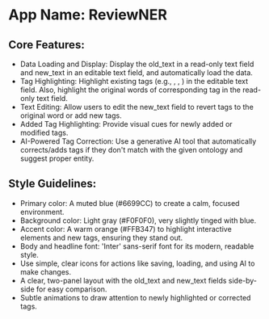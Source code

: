 # **App Name**: ReviewNER

## Core Features:

- Data Loading and Display: Display the old_text in a read-only text field and new_text in an editable text field, and automatically load the data.
- Tag Highlighting: Highlight existing tags (e.g., <name>, <location>, <date>) in the editable text field. Also, highlight the original words of corresponding tag in the read-only text field.
- Text Editing: Allow users to edit the new_text field to revert tags to the original word or add new tags.
- Added Tag Highlighting: Provide visual cues for newly added or modified tags.
- AI-Powered Tag Correction: Use a generative AI tool that automatically corrects/adds tags if they don't match with the given ontology and suggest proper entity.

## Style Guidelines:

- Primary color: A muted blue (#6699CC) to create a calm, focused environment.
- Background color: Light gray (#F0F0F0), very slightly tinged with blue.
- Accent color: A warm orange (#FFB347) to highlight interactive elements and new tags, ensuring they stand out.
- Body and headline font: 'Inter' sans-serif font for its modern, readable style.
- Use simple, clear icons for actions like saving, loading, and using AI to make changes.
- A clear, two-panel layout with the old_text and new_text fields side-by-side for easy comparison.
- Subtle animations to draw attention to newly highlighted or corrected tags.